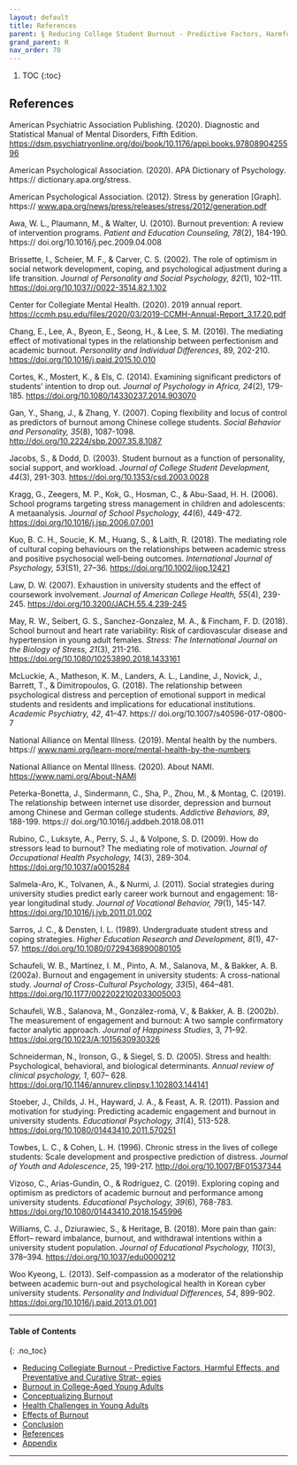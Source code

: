 ```yaml
---
layout: default
title: References   
parent: § Reducing College Student Burnout - Predictive Factors, Harmful Effects, and Preventative Strategies   
grand_parent: R 
nav_order: 70 
---
```

<style>
.dont-break-out {
  /* These are technically the same, but use both */
  overflow-wrap: break-word;
  word-wrap: break-word;

     -ms-word-break: break-all;
  /* This is the dangerous one in WebKit, as it breaks things wherever */
  word-break: break-all;
  /* Instead use this non-standard one: */
  word-break: break-word;
}

.youtube-container {
    position: relative;
    width: 100%;
    height: 0;
    padding-bottom: 56.25%;
}
.youtube-video {
    position: absolute;
    top: 0;
    left: 0;
    width: 100%;
    height: 100%;
}

</style>

<div class="dont-break-out" markdown="1">

1. TOC
{:toc}

## References
American Psychiatric Association Publishing. (2020). Diagnostic and Statistical Manual of Mental Disorders, Fifth Edition. https://dsm.psychiatryonline.org/doi/book/10.1176/appi.books.9780890425596 

American Psychological Association. (2020). APA Dictionary of Psychology. https:// dictionary.apa.org/stress. 

American Psychological Association. (2012). Stress by generation [Graph]. https:// www.apa.org/news/press/releases/stress/2012/generation.pdf 

Awa, W. L., Plaumann, M., & Walter, U. (2010). Burnout prevention: A review of intervention programs. *Patient and Education Counseling, 78*(2), 184-190. https:// doi.org/10.1016/j.pec.2009.04.008

Brissette, I., Scheier, M. F., & Carver, C. S. (2002). The role of optimism in social network development, coping, and psychological adjustment during a life transition. *Journal of Personality and Social Psychology, 82*(1), 102–111. https://doi.org/10.1037//0022-3514.82.1.102 

Center for Collegiate Mental Health. (2020). 2019 annual report. https://ccmh.psu.edu/files/2020/03/2019-CCMH-Annual-Report_3.17.20.pdf 

Chang, E., Lee, A., Byeon, E., Seong, H., & Lee, S. M. (2016). The mediating effect of motivational types in the relationship between perfectionism and academic burnout. *Personality and Individual Differences*, 89, 202-210. https://doi.org/10.1016/j.paid.2015.10.010

Cortes, K., Mostert, K., & Els, C. (2014). Examining significant predictors of students’ intention to drop out. *Journal of Psychology in Africa, 24*(2), 179-185. https://doi.org/10.1080/14330237.2014.903070

Gan, Y., Shang, J., & Zhang, Y. (2007). Coping flexibility and locus of control as predictors of burnout among Chinese college students. *Social Behavior and Personality, 35*(8), 1087-1098. http://doi.org/10.2224/sbp.2007.35.8.1087 

Jacobs, S., & Dodd, D. (2003). Student burnout as a function of personality, social support, and workload. *Journal of College Student Development, 44*(3), 291-303. https://doi.org/10.1353/csd.2003.0028

Kragg, G., Zeegers, M. P., Kok, G., Hosman, C., & Abu-Saad, H. H. (2006). School programs targeting stress management in children and adolescents: A metaanalysis. *Journal of School Psychology, 44*(6), 449-472. https://doi.org/10.1016/j.jsp.2006.07.001 

Kuo, B. C. H., Soucie, K. M., Huang, S., & Laith, R. (2018). The mediating role of cultural coping behaviours on the relationships between academic stress and positive psychosocial well‐being outcomes. *International Journal of Psychology, 53*(S1), 27–36. https://doi.org/10.1002/ijop.12421 

Law, D. W. (2007). Exhaustion in university students and the effect of coursework involvement. *Journal of American College Health, 55*(4), 239-245. https://doi.org/10.3200/JACH.55.4.239-245

May, R. W., Seibert, G. S., Sanchez-Gonzalez, M. A., & Fincham, F. D. (2018). School burnout and heart rate variability: Risk of cardiovascular disease and hypertension in young adult females. *Stress: The International Journal on the Biology of Stress, 21*(3), 211-216. https://doi.org/10.1080/10253890.2018.1433161

McLuckie, A., Matheson, K. M., Landers, A. L., Landine, J., Novick, J., Barrett, T., & Dimitropoulos, G. (2018). The relationship between psychological distress and perception of emotional support in medical students and residents and implications for educational institutions. *Academic Psychiatry, 42*, 41–47. https:// doi.org/10.1007/s40596-017-0800-7 

National Alliance on Mental Illness. (2019). Mental health by the numbers. https:// www.nami.org/learn-more/mental-health-by-the-numbers 

National Alliance on Mental Illness. (2020). About NAMI. https://www.nami.org/About-NAMI 

Peterka-Bonetta, J., Sindermann, C., Sha, P., Zhou, M., & Montag, C. (2019). The relationship between internet use disorder, depression and burnout among Chinese and German college students. *Addictive Behaviors, 89*, 188-199. https:// doi.org/10.1016/j.addbeh.2018.08.011 

Rubino, C., Luksyte, A., Perry, S. J., & Volpone, S. D. (2009). How do stressors lead to burnout? The mediating role of motivation. *Journal of Occupational Health Psychology, 1*4(3), 289-304. https://doi.org/10.1037/a0015284

Salmela-Aro, K., Tolvanen, A., & Nurmi, J. (2011). Social strategies during university studies predict early career work burnout and engagement: 18-year longitudinal study. *Journal of Vocational Behavior, 79*(1), 145-147. https://doi.org/10.1016/j.jvb.2011.01.002

Sarros, J. C., & Densten, I. L. (1989). Undergraduate student stress and coping strategies. *Higher Education Research and Development, 8*(1), 47-57. https://doi.org/10.1080/0729436890080105 

Schaufeli, W. B., Martínez, I. M., Pinto, A. M., Salanova, M., & Bakker, A. B. (2002a). Burnout and engagement in university students: A cross-national study. *Journal of Cross-Cultural Psychology, 33*(5), 464–481. https://doi.org/10.1177/0022022102033005003

Schaufeli, W.B., Salanova, M., González-romá, V., & Bakker, A. B. (2002b). The measurement of engagement and burnout: A two sample confirmatory factor analytic approach. *Journal of Happiness Studies*, 3, 71–92. https://doi.org/10.1023/A:1015630930326 

Schneiderman, N., Ironson, G., & Siegel, S. D. (2005). Stress and health: Psychological, behavioral, and biological determinants. *Annual review of clinical psychology, 1*, 607– 628. https://doi.org/10.1146/annurev.clinpsy.1.102803.144141 

Stoeber, J., Childs, J. H., Hayward, J. A., & Feast, A. R. (2011). Passion and motivation for studying: Predicting academic engagement and burnout in university students. *Educational Psychology, 31*(4), 513-528. https://doi.org/10.1080/01443410.2011.570251

Towbes, L. C., & Cohen, L. H. (1996). Chronic stress in the lives of college students: Scale development and prospective prediction of distress. *Journal of Youth and Adolescence*, 25, 199-217. http://doi.org/10.1007/BF01537344 

Vizoso, C., Arias-Gundin, O., & Rodríguez, C. (2019). Exploring coping and optimism as predictors of academic burnout and performance among university students. *Educational Psychology, 39*(6), 768-783. https://doi.org/10.1080/01443410.2018.1545996 

Williams, C. J., Dziurawiec, S., & Heritage, B. (2018). More pain than gain: Effort– reward imbalance, burnout, and withdrawal intentions within a university student population. *Journal of Educational Psychology, 110*(3), 378–394. https://doi.org/10.1037/edu0000212

Woo Kyeong, L. (2013). Self-compassion as a moderator of the relationship between academic burn-out and psychological health in Korean cyber university students. *Personality and Individual Differences, 54*, 899-902. https://doi.org/10.1016/j.paid.2013.01.001

***

#### Table of Contents
{: .no_toc}

<ul><li> <a href="/docs/R/Reducing-College-Student-Burnout-Predictive-Factors-Harmful-Effects-and-Preventativ-Strategies-1/">Reducing Collegiate Burnout - Predictive Factors, Harmful Effects, and Preventative and Curative Strat- egies</a></li><li> <a href="/docs/R/Reducing-College-Student-Burnout-Predictive-Factors-Harmful-Effects-and-Preventativ-Strategies-2/">Burnout in College-Aged Young Adults</a></li><li> <a href="/docs/R/Reducing-College-Student-Burnout-Predictive-Factors-Harmful-Effects-and-Preventativ-Strategies-3/">Conceptualizing Burnout</a></li><li> <a href="/docs/R/Reducing-College-Student-Burnout-Predictive-Factors-Harmful-Effects-and-Preventativ-Strategies-4/">Health Challenges in Young Adults</a></li><li> <a href="/docs/R/Reducing-College-Student-Burnout-Predictive-Factors-Harmful-Effects-and-Preventativ-Strategies-5/">Effects of Burnout</a></li><li> <a href="/docs/R/Reducing-College-Student-Burnout-Predictive-Factors-Harmful-Effects-and-Preventativ-Strategies-6/">Conclusion</a></li><li> <a href="/docs/R/Reducing-College-Student-Burnout-Predictive-Factors-Harmful-Effects-and-Preventativ-Strategies-7/">References</a></li><li> <a href="/docs/R/Reducing-College-Student-Burnout-Predictive-Factors-Harmful-Effects-and-Preventativ-Strategies-8/">Appendix</a></li></ul>

***

</div>
